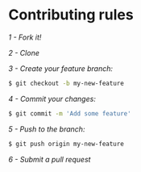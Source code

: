 # Contributing rules

*1 - Fork it!*

*2 - Clone*

*3 - Create your feature branch:*
```sh
$ git checkout -b my-new-feature
```

*4 - Commit your changes:*
```sh
$ git commit -m 'Add some feature'
```

*5 - Push to the branch:*
```sh
$ git push origin my-new-feature
```

*6 - Submit a pull request*
